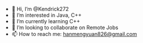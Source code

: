 - 👋 Hi, I’m @Kendrick272
- 👀 I’m interested in Java, C++
- 🌱 I’m currently learning C++
- 💞️ I’m looking to collaborate on Remote Jobs
- 📫 How to reach me: hanmengyuan826@gmail.com

<!---
Kendrick272/Kendrick272 is a ✨ special ✨ repository because its `README.md` (this file) appears on your GitHub profile.
You can click the Preview link to take a look at your changes.
--->
